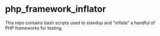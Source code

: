 php_framework_inflator
======================

This repo contains bash scripts used to standup and "inflate" a handful of PHP frameworks for testing. 
